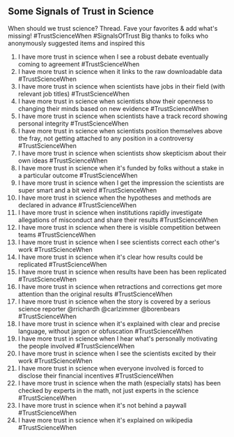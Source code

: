## Some Signals of Trust in Science

When should we trust science? Thread. Fave your favorites & add what's missing! #TrustScienceWhen #SignalsOfTrust  Big thanks to folks who anonymously suggested items and inspired this

1. I have more trust in science when I see a robust debate eventually coming to agreement #TrustScienceWhen
1. I have more trust in science when it links to the raw downloadable data #TrustScienceWhen
1. I have more trust in science when scientists have jobs in their field (with relevant job titles) #TrustScienceWhen
1. I have more trust in science when scientists show their openness to changing their minds based on new evidence #TrustScienceWhen
1. I have more trust in science when scientists have a track record showing personal integrity #TrustScienceWhen
1. I have more trust in science when scientists position themselves above the fray, not getting attached to any position in a controversy #TrustScienceWhen
1. I have more trust in science when scientists show skepticism about their own ideas #TrustScienceWhen
1. I have more trust in science when it's funded by folks without a stake in a particular outcome #TrustScienceWhen
1. I have more trust in science when I get the impression the scientists are super smart and a bit weird #TrustScienceWhen
1. I have more trust in science when the hypotheses and methods are declared in advance #TrustScienceWhen
1. I have more trust in science when institutions rapidly investigate allegations of misconduct and share their results #TrustScienceWhen
1. I have more trust in science when there is visible competition between teams #TrustScienceWhen
1. I have more trust in science when I see scientists correct each other's work #TrustScienceWhen
1. I have more trust in science when it's clear how results could be replicated #TrustScienceWhen
1. I have more trust in science when results have been has been replicated #TrustScienceWhen
1. I have more trust in science when retractions and corrections get more attention than the original results #TrustScienceWhen
1. I have more trust in science when the story is covered by a serious science reporter @rrichardh @carlzimmer @borenbears  #TrustScienceWhen
1. I have more trust in science when it's explained with clear and precise language, without jargon or obfuscation #TrustScienceWhen
1. I have more trust in science when I hear what's personally motivating the people involved #TrustScienceWhen
1. I have more trust in science when I see the scientists excited by their work #TrustScienceWhen
1. I have more trust in science when everyone involved is forced to disclose their financial incentives #TrustScienceWhen
1. I have more trust in science when the math (especially stats) has been checked by experts in the math, not just experts in the science #TrustScienceWhen
1. I have more trust in science when it's not behind a paywall #TrustScienceWhen
1. I have more trust in science when it's explained on wikipedia #TrustScienceWhen
